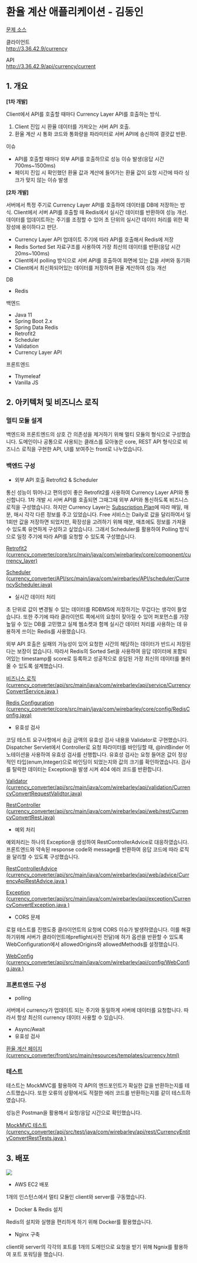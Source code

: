 # 환율 계산 애플리케이션 - 김동인

<a href="https://github.com/wirebarley/apply/blob/master/coding_test.md">문제 소스</a>

클라이언트<br/>
http://3.36.42.9/currency

API<br/>
http://3.36.42.9/api/currency/current

## 1. 개요

<strong>[1차 개발]</strong>

Client에서 API를 호출할 때마다 Currency Layer API를 호출하는 방식.

1. Client 진입 시 환율 데이터를 가져오는 서버 API 호출.
2. 환율 계산 시 통화 코드와 통화량을 파라미터로 서버 API에 송신하여 결괏값 반환.

이슈
* API를 호출할 때마다 외부 API를 호출하므로 성능 이슈 발생(응답 시간 700ms~1500ms)
* 페이지 진입 시 확인했던 환율 값과 계산에 들어가는 환율 값이 요청 시간에 따라 싱크가 맞지 않는 이슈 발생

<strong>[2차 개발]</strong>

서버에서 특정 주기로 Currency Layer API를 호출하여 데이터를 DB에 저장하는 방식. Client에서 서버 API를 호출할 때 Redis에서 실시간 데이터를 반환하여 성능 개선. 데이터를 업데이트하는 주기를 조정할 수 있어 초 단위의 실시간 데이터 처리를 위한 확장성에 용이하다고 판단.

* Currency Layer API 업데이트 주기에 따라 API를 호출해서 Redis에 저장
* Redis Sorted Set 자료구조를 사용하여 가장 최신의 데이터를 반환(응답 시간 20ms~100ms)
* Client에서 polling 방식으로 서버 API를 호출하여 화면에 있는 값을 서버와 동기화
* Client에서 최신화되어있는 데이터를 저장하며 환율 계산하여 성능 개선


DB
* Redis

백엔드
* Java 11
* Spring Boot 2.x
* Spring Data Redis
* Retrofit2
* Scheduler
* Validation
* Currency Layer API

프론트엔드
* Thymeleaf
* Vanilla JS


## 2. 아키텍처 및 비즈니스 로직

### 멀티 모듈 설계

백엔드와 프론트엔드의 상호 간 의존성을 제거하기 위해 멀티 모듈의 형식으로 구성했습니다.
도메인이나 공통으로 사용되는 클래스를 모아놓은 core, REST API 형식으로 비즈니스 로직을 구현한 API,
UI를 보여주는 front로 나누었습니다.


### 백엔드 구성

* 외부 API 호출 Retrofit2 & Scheduler

통신 성능이 뛰어나고 편의성이 좋은 Retrofit2를 사용하여 Currency Layer API와 통신합니다. 1차 개발 시 서버 API를 호출되면 그때그때
외부 API와 통신하도록 비즈니스 로직을 구성했습니다. 하지만 Currency Layer는 [Subscription Plan](https://currencylayer.com/product)에 따라 매일, 매분, 매시 각각 다른 정보를
주고 있었습니다. Free 서비스는 Daily로 값을 달리하여서 일 1회만 값을 저장하면 되었지만, 확장성을 고려하기 위해 매분, 매초에도 정보를
가져올 수 있도록 유연하게 구성하고 싶었습니다. 그래서 Scheduler를 활용하여 Polling 방식으로 일정 주기에 따라 API를 요청할 수 있도록
구성했습니다.

[Retrofit2 (currency_converter/core/src/main/java/com/wirebarley/core/component/currency_layer)](https://github.com/eastperson/currency_converter/tree/master/core/src/main/java/com/wirebarley/core/component/currency_layer) 

[Scheduler (currency_converter/API/src/main/java/com/wirebarley/API/scheduler/CurrencyScheduler.java)](https://github.com/eastperson/currency_converter/blob/master/api/src/main/java/com/wirebarley/api/scheduler/CurrencyScheduler.java) 


* 실시간 데이터 처리

초 단위로 값이 변경될 수 있는 데이터를 RDBMS에 저장하기는 무겁다는 생각이 들었습니다. 또한 주기에 따라 클라이언트 쪽에서의 요청이 잦아질
수 있어 퍼포먼스를 가장 높일 수 있는 DB를 고민했고 실제 웹소켓과 함께 실시간 데이터 처리를 사용하는 데 유용하게 쓰이는 Redis를 사용했습니다.

외부 API 호출은 실패의 가능성이 있어 요청한 시간의 해당하는 데이터가 반드시 저장된다는 보장이 없습니다. 
따라서 Redis의 Sorted Set을 사용하여 응답 데이터에 포함되어있는 timestamp를 score로 등록하고 성공적으로 응답된 가장 최신의 데이터를 
불러올 수 있도록 설계했습니다.

[비즈니스 로직 (currency_converter/api/src/main/java/com/wirebarley/api/service/CurrencyConvertService.java )](https://github.com/eastperson/currency_converter/blob/master/api/src/main/java/com/wirebarley/api/service/CurrencyConvertService.java) <br/>

[Redis Configuration (currency_converter/core/src/main/java/com/wirebarley/core/config/RedisConfig.java)](https://github.com/eastperson/currency_converter/blob/master/core/src/main/java/com/wirebarley/core/config/RedisConfig.java) <br/>

* 유효성 검사

코딩 테스트 요구사항에서 송금 금액의 유효성 검사 내용을 Validator로 구현했습니다. Dispatcher Servlet에서 Controller로
요청 파라미터를 바인딩할 때, @InitBinder 어노테이션을 사용하여 유효성 검사를 선행합니다. 유효성 검사는 요청 들어온 값이 정상적인
타입(enum,Integer)으로 바인딩이 되었는지와 값의 크기를 확인하였습니다. 검사를 탈락한 데이터는 Exception을 발생 시켜 404 에러 코드를 반환합니다.

[Validator (currency_converter/api/src/main/java/com/wirebarley/api/validation/CurrencyConvertRequestValidtor.java)](https://github.com/eastperson/currency_converter/blob/master/api/src/main/java/com/wirebarley/api/validation/CurrencyConvertRequestValid.java) 

[RestController (currency_converter/api/src/main/java/com/wirebarley/api/web/rest/CurrencyConvertRest.java)](https://github.com/eastperson/currency_converter/blob/master/api/src/main/java/com/wirebarley/api/web/rest/CurrencyConvertRest.java)


* 예외 처리

예외처리는 하나의 Exception을 생성하여 RestControllerAdvice로 대응하였습니다. 프론트엔드와 약속된
response code와 message를 반환하여 응답 코드에 따라 로직을 달리할 수 있도록 구성했습니다.

[RestControllerAdvice (currency_converter/api/src/main/java/com/wirebarley/api/web/advice/CurrencyApiRestAdvice.java )](https://github.com/eastperson/currency_converter/blob/master/api/src/main/java/com/wirebarley/api/web/advice/CurrencyApiRestAdvice.java)

[Exception (currency_converter/api/src/main/java/com/wirebarley/api/exception/CurrencyConvertException.java )](https://github.com/eastperson/currency_converter/blob/master/api/src/main/java/com/wirebarley/api/exception/CurrencyConvertException.java)

* CORS 문제

로컬 테스트를 진행도중 클라이언트의 요청에 CORS 이슈가 발생하였습니다. 이를 해결하기위해 서버가 클라이언트에preflight(사전 전달)에 허가 옵션을 반환할 수 있도록 WebConfiguration에서 allowedOrigins와 allowedMethods를 설정했습니다. 

[WebConfig (currency_converter/api/src/main/java/com/wirebarley/api/config/WebConfig.java )](https://github.com/eastperson/currency_converter/blob/master/api/src/main/java/com/wirebarley/api/config/WebConfig.java)<br/>
### 프론트엔드 구성

* polling

서버에서 currency가 업데이트 되는 주기와 동일하게 서버에 데이터를 요청합니다. 따라서 항상 최신의 currency 데이터 사용할 수 있습니다.

* Async/Await
* 유효성 검사

[환율 계산 페이지 (currency_converter/front/src/main/resources/templates/currency.html)](https://github.com/eastperson/currency_converter/blob/master/front/src/main/resources/templates/currency.html)<br/>


### 테스트

테스트는 MockMVC를 활용하여 각 API의 엔드포인트가 확실한 값을 반환하는지를 테스트했습니다.
또한 오류의 상황에서도 적절한 에러 코드를 반환하는지를 같이 테스트하였습니다.

성능은 Postman을 활용해서 요청/응답 시간으로 확인했습니다.

[MockMVC 테스트 (currency_converter/api/src/test/java/com/wirebarley/api/rest/CurrencyEntityConvertRestTests.java )](https://github.com/eastperson/currency_converter/blob/master/api/src/test/java/com/wirebarley/api/rest/CurrencyEntityConvertRestTests.java)<br/>

## 3. 배포

<img src="https://user-images.githubusercontent.com/66561524/135833407-69804c6b-f9ad-48eb-ab20-dde06cff4e5c.png"/>

* AWS EC2 배포

1개의 인스턴스에서 멀티 모듈인 client와 server를 구동했습니다.

* Docker & Redis 설치

Redis의 설치와 실행을 편리하게 하기 위해 Docker를 활용했습니다.

* Nginx 구축

client와 server의 각각의 포트를 1개의 도메인으로 요청을 받기 위해 Ngnix를 활용하여 포트 포워딩을 했습니다.

